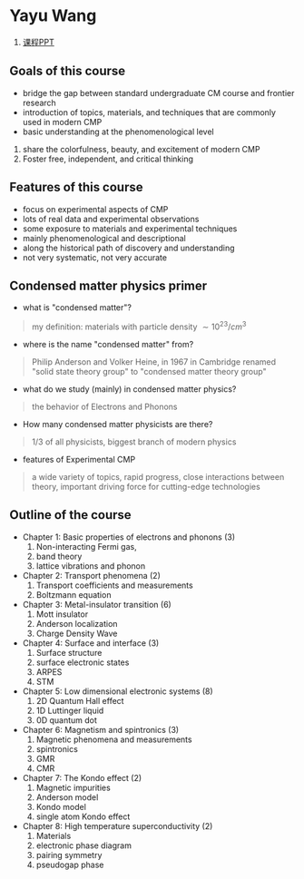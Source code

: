 # Yayu Wang



1. [课程PPT](https://wenku.baidu.com/view/751642eee009581b6bd9eb53.html#opennewwindow)



## Goals of this course

- bridge the gap between standard undergraduate CM course and frontier research
- introduction of topics, materials, and techniques that are commonly used in modern CMP
- basic understanding at the phenomenological level

1. share the colorfulness, beauty, and excitement of modern CMP
2. Foster free, independent, and critical thinking

## Features of this course

- focus on experimental aspects of CMP
- lots of real data and experimental observations
- some exposure to materials and experimental techniques
- mainly phenomenological and descriptional
- along the historical path of discovery and understanding
- not very systematic, not very accurate



## Condensed matter physics primer

- what is "condensed matter"?

> my definition: materials with particle density $\sim 10^{23} / cm ^{3}$

- where is the name "condensed matter" from?

> Philip Anderson and Volker Heine, in 1967 in Cambridge renamed "solid state theory group" to "condensed matter theory group"

- what do we study (mainly) in condensed matter physics?

>  the behavior of Electrons and Phonons

- How many condensed matter physicists are there?

> $1 / 3$ of all physicists, biggest branch of modern physics

- features of Experimental CMP

> a wide variety of topics, rapid progress, close interactions between theory, important driving force for cutting-edge technologies

## Outline of the course

- Chapter 1: Basic properties of electrons and phonons (3)
  1. Non-interacting Fermi gas,
  2. band theory
  3. lattice vibrations and phonon
- Chapter 2: Transport phenomena (2)
  1. Transport coefficients and measurements
  2. Boltzmann equation
- Chapter 3: Metal-insulator transition (6)
  1. Mott insulator
  2. Anderson localization
  3. Charge Density Wave
- Chapter 4: Surface and interface (3)
  1. Surface structure
  2. surface electronic states
  3. ARPES
  4. STM
- Chapter 5: Low dimensional electronic systems (8)
  1. 2D Quantum Hall effect
  2. 1D Luttinger liquid
  3. 0D quantum dot
- Chapter 6: Magnetism and spintronics (3)
  1. Magnetic phenomena and measurements
  2. spintronics
  3. GMR
  4. CMR
- Chapter 7: The Kondo effect (2)
  1. Magnetic impurities
  2. Anderson model
  3. Kondo model
  4. single atom Kondo effect
- Chapter 8: High temperature superconductivity (2)
  1. Materials
  2. electronic phase diagram
  3. pairing symmetry
  4. pseudogap phase